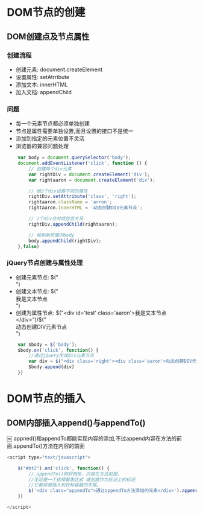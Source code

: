 # DOM节点的创建
## DOM创建点及节点属性
### 创建流程
* 创建元素: document.createElement
* 设置属性: setAtrribute
* 添加文本: innerHTML
* 加入文档: appendChild

### 问题
- 每一个元素节点都必须单独创建
- 节点是属性需要单独设置,而且设置的接口不是统一
- 添加到指定的元素位置不灵活
- 浏览器的兼容问题处理

```javaScript
	var body = document.querySelector('body');
	document.addEventListener('click', function () {
		// 创建两个div元素
		var rightDiv = document.createElement('div');
		var rightaaron = document.createElement('div');

		// 给2个div设置不同的属性
		rightDiv.setAttribute('class', 'right');
		rightaaron.className = 'arron';
		rightaaron.innerHTML = '动态创建DIV元素节点';

		// 2个div合并成包含关系
		rightDiv.appendChild(rightaaron);

		// 绘制到页面的body
		body.appendChild(rightDiv);
	},false)
```

### jQuery节点创建与属性处理
- 创建元素节点: $("<div></div>")
- 创建文本节点: $("<div>我是文本节点</div>")
- 创建为属性节点: $("<div id='test' class='aaron'>我是文本节点</div>")/$("<div class='right'><div class='aaron'>动态创建DIV元素节点</div></div>")
```javaScript
	var $body = $('body');
	$body.on('click', function() {
		//通过jQuery生成div元素节点
		var div = $("<div class='right'><div class='aaron'>动态创建DIV元素节点</div></div>")
		$body.append(div)
	})
```

# DOM节点的插入
## DOM内部插入append()与appendTo()
￼
appned()和appendTo都能实现内容的添加,不过append内容在方法的前面.appendTo()方法在内容的前面
```javaScript
<script type="text/javascript">

	$("#bt2").on('click', function() {
		//.appendTo()刚好相反，内容在方法前面，
		//无论是一个选择器表达式 或创建作为标记上的标记
		//它都将被插入到目标容器的末尾。
		$('<div class="appendTo">通过appendTo方法添加的元素</div>').appendTo($(".content"))
	})

</script>
```

### 
